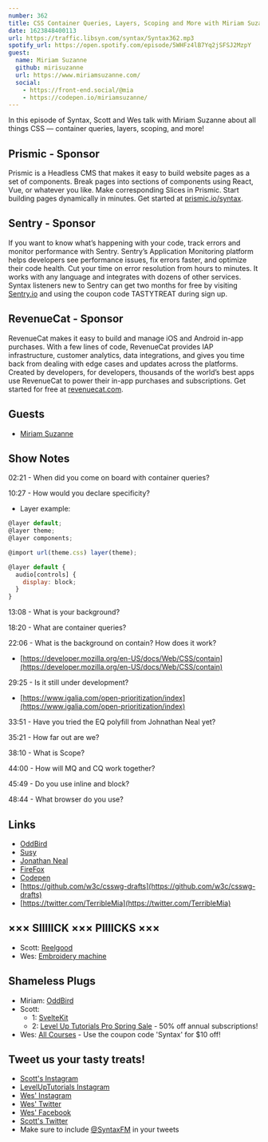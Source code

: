 ```yaml
---
number: 362
title: CSS Container Queries, Layers, Scoping and More with Miriam Suzanne
date: 1623848400113
url: https://traffic.libsyn.com/syntax/Syntax362.mp3
spotify_url: https://open.spotify.com/episode/5WHFz4lB7Yq2jSFSJ2MzpY
guest:
  name: Miriam Suzanne
  github: mirisuzanne
  url: https://www.miriamsuzanne.com/
  social: 
    - https://front-end.social/@mia
    - https://codepen.io/miriamsuzanne/
---
```


In this episode of Syntax, Scott and Wes talk with Miriam Suzanne about all things CSS — container queries, layers, scoping, and more!

## Prismic - Sponsor
Prismic is a Headless CMS that makes it easy to build website pages as a set of components. Break pages into sections of components using React, Vue, or whatever you like. Make corresponding Slices in Prismic. Start building pages dynamically in minutes. Get started at [prismic.io/syntax](https://prismic.io/syntax).

## Sentry - Sponsor
If you want to know what’s happening with your code, track errors and monitor performance with Sentry. Sentry’s Application Monitoring platform helps developers see performance issues, fix errors faster, and optimize their code health. Cut your time on error resolution from hours to minutes. It works with any language and integrates with dozens of other services. Syntax listeners new to Sentry can get two months for  free by visiting [Sentry.io](https://sentry.io) and using the coupon code TASTYTREAT during sign up.

## RevenueCat - Sponsor
RevenueCat makes it easy to build and manage iOS and Android in-app purchases. With a few lines of code, RevenueCat provides IAP infrastructure, customer analytics, data integrations, and gives you time back from dealing with edge cases and updates across the platforms. Created by developers, for developers, thousands of the world’s best apps use RevenueCat to power their in-app purchases and subscriptions. Get started for free at [revenuecat.com](https://www.revenuecat.com).

## Guests
* [Miriam Suzanne](https://www.miriamsuzanne.com/)

## Show Notes
02:21 - When did you come on board with container queries?

10:27 - How would you declare specificity?
* Layer example:
```jsx
@layer default;
@layer theme;
@layer components;

@import url(theme.css) layer(theme);

@layer default {
  audio[controls] {
    display: block;
  }
}
```

13:08 - What is your background?

18:20 - What are container queries?

22:06 - What is the background on contain? How does it work?
* [https://developer.mozilla.org/en-US/docs/Web/CSS/contain](https://developer.mozilla.org/en-US/docs/Web/CSS/contain)

29:25 - Is it still under development?
* [https://www.igalia.com/open-prioritization/index](https://www.igalia.com/open-prioritization/index)

33:51 - Have you tried the EQ polyfill from Johnathan Neal yet? 

35:21 - How far out are we? 

38:10 - What is Scope?

44:00 - How will MQ and CQ work together?

45:49 - Do you use inline and block?

48:44 - What browser do you use?

## Links
* [OddBird](https://www.oddbird.net/)
* [Susy](https://www.miriamsuzanne.com/projects/susy/)
* [Jonathan Neal](https://jonneal.dev/)
* [FireFox](https://www.mozilla.org/en-US/firefox/new/)
* [Codepen](https://codepen.io/)
* [https://github.com/w3c/csswg-drafts](https://github.com/w3c/csswg-drafts) 
* [https://twitter.com/TerribleMia](https://twitter.com/TerribleMia)

## ××× SIIIIICK ××× PIIIICKS ×××
* Scott: [Reelgood](https://reelgood.com/)
* Wes: [Embroidery machine](https://www.brother-usa.com/products/se600)

## Shameless Plugs
* Miriam: [OddBird](https://www.oddbird.net/)
* Scott:
  * 1: [SvelteKit](https://www.leveluptutorials.com/pro)
  * 2: [Level Up Tutorials Pro Spring Sale](https://www.leveluptutorials.com/pro) - 50% off annual subscriptions!
* Wes: [All Courses](https://wesbos.com/courses/) - Use the coupon code 'Syntax' for $10 off!

## Tweet us your tasty treats!
* [Scott's Instagram](https://www.instagram.com/stolinski/)
* [LevelUpTutorials Instagram](https://www.instagram.com/LevelUpTutorials/)
* [Wes' Instagram](https://www.instagram.com/wesbos/)
* [Wes' Twitter](https://twitter.com/wesbos)
* [Wes' Facebook](https://www.facebook.com/wesbos.developer)
* [Scott's Twitter](https://twitter.com/stolinski)
* Make sure to include [@SyntaxFM](https://twitter.com/SyntaxFM) in your tweets
